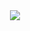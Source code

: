  <div align="center">
   <a href="https://github.com/anuraghazra/github-readme-stats">
    <img src="https://github-readme-stats.vercel.app/api?username=wtang09&show_icons=true&theme=tokyonight"/>
  </a>
 </div>
